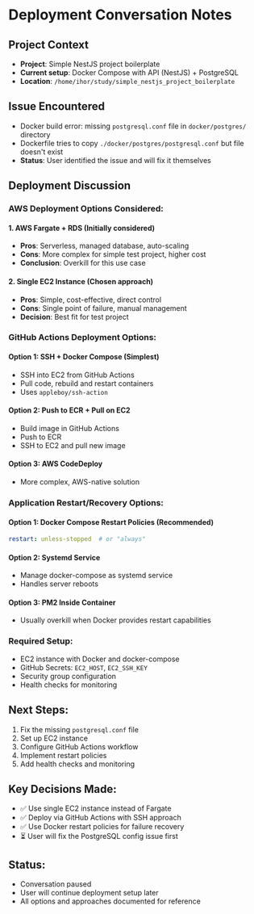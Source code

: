 # Deployment Conversation Notes

## Project Context
- **Project**: Simple NestJS project boilerplate
- **Current setup**: Docker Compose with API (NestJS) + PostgreSQL
- **Location**: `/home/ihor/study/simple_nestjs_project_boilerplate`

## Issue Encountered
- Docker build error: missing `postgresql.conf` file in `docker/postgres/` directory
- Dockerfile tries to copy `./docker/postgres/postgresql.conf` but file doesn't exist
- **Status**: User identified the issue and will fix it themselves

## Deployment Discussion

### AWS Deployment Options Considered:

#### 1. AWS Fargate + RDS (Initially considered)
- **Pros**: Serverless, managed database, auto-scaling
- **Cons**: More complex for simple test project, higher cost
- **Conclusion**: Overkill for this use case

#### 2. Single EC2 Instance (Chosen approach)
- **Pros**: Simple, cost-effective, direct control
- **Cons**: Single point of failure, manual management
- **Decision**: Best fit for test project

### GitHub Actions Deployment Options:

#### Option 1: SSH + Docker Compose (Simplest)
- SSH into EC2 from GitHub Actions
- Pull code, rebuild and restart containers
- Uses `appleboy/ssh-action`

#### Option 2: Push to ECR + Pull on EC2
- Build image in GitHub Actions
- Push to ECR
- SSH to EC2 and pull new image

#### Option 3: AWS CodeDeploy
- More complex, AWS-native solution

### Application Restart/Recovery Options:

#### Option 1: Docker Compose Restart Policies (Recommended)
```yaml
restart: unless-stopped  # or "always"
```

#### Option 2: Systemd Service
- Manage docker-compose as systemd service
- Handles server reboots

#### Option 3: PM2 Inside Container
- Usually overkill when Docker provides restart capabilities

### Required Setup:
- EC2 instance with Docker and docker-compose
- GitHub Secrets: `EC2_HOST`, `EC2_SSH_KEY`
- Security group configuration
- Health checks for monitoring

## Next Steps:
1. Fix the missing `postgresql.conf` file
2. Set up EC2 instance
3. Configure GitHub Actions workflow
4. Implement restart policies
5. Add health checks and monitoring

## Key Decisions Made:
- ✅ Use single EC2 instance instead of Fargate
- ✅ Deploy via GitHub Actions with SSH approach
- ✅ Use Docker restart policies for failure recovery
- ⏳ User will fix the PostgreSQL config issue first

## Status: 
- Conversation paused
- User will continue deployment setup later
- All options and approaches documented for reference
